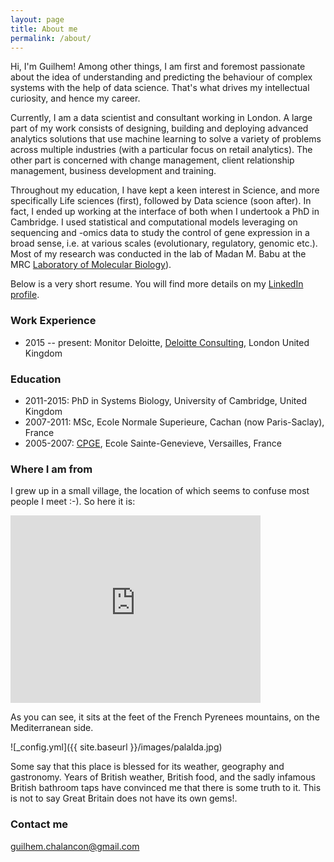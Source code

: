 ```yaml
---
layout: page
title: About me
permalink: /about/
---
```


Hi, I'm Guilhem! Among other things, I am first and foremost passionate about the idea of understanding and predicting the behaviour of complex systems with the help of data science. That's what drives my intellectual curiosity, and hence my career. 

Currently, I am a data scientist and consultant working in London. A large part of my work consists of designing, building and deploying advanced analytics solutions that use machine learning to solve a variety of problems across multiple industries (with a particular focus on retail analytics). The other part is concerned with change management, client relationship management, business development and training. 

Throughout my education, I have kept a keen interest in Science, and more specifically Life sciences (first), followed by Data science (soon after). In fact, I ended up working at the interface of both when I undertook a PhD in Cambridge. I used statistical and computational models leveraging on sequencing and -omics data to study the control of gene expression in a broad sense, i.e. at various scales (evolutionary, regulatory, genomic etc.).
Most of my research was conducted in the lab of Madan M. Babu at the MRC [Laboratory of Molecular Biology](http://www2.mrc-lmb.cam.ac.uk/)).


Below is a very short resume. You will find more details on my [LinkedIn profile](https://www.linkedin.com/in/guilhemchalancon/). 

### Work Experience

* 2015 -- present: Monitor Deloitte, [Deloitte Consulting](https://www2.deloitte.com/uk/en.html), London United Kingdom

### Education

* 2011-2015: PhD in Systems Biology, University of Cambridge, United Kingdom
* 2007-2011: MSc, Ecole Normale Superieure, Cachan (now Paris-Saclay), France
* 2005-2007: [CPGE](https://en.wikipedia.org/wiki/Classe_pr%C3%A9paratoire_aux_grandes_%C3%A9coles), Ecole Sainte-Genevieve, Versailles, France


### Where I am from 

I grew up in a small village, the location of which seems to confuse most people I meet :-). So here it is:

<iframe src="https://www.google.com/maps/embed?pb=!1m18!1m12!1m3!1d11281877.891596831!2d-8.738817427571195!3d46.342305409801746!2m3!1f0!2f0!3f0!3m2!1i1024!2i768!4f13.1!3m3!1m2!1s0x12baa6a53505d555%3A0x407882116676fe0!2s66110+Am%C3%A9lie-les-Bains-Palalda%2C+France!5e0!3m2!1sen!2suk!4v1502059178385" width="400" height="300" frameborder="0" style="border:0" allowfullscreen></iframe>

As you can see, it sits at the feet of the French Pyrenees mountains, on the Mediterranean side. 

![_config.yml]({{ site.baseurl }}/images/palalda.jpg)

Some say that this place is blessed for its weather, geography and gastronomy. Years of British weather, British food, and the sadly infamous British bathroom taps have convinced me that there is some truth to it. 
This is not to say Great Britain does not have its own <a class="surprise">gems!</a>.



### Contact me

[guilhem.chalancon@gmail.com](mailto:guilhem.chalancon@gmail.com)
